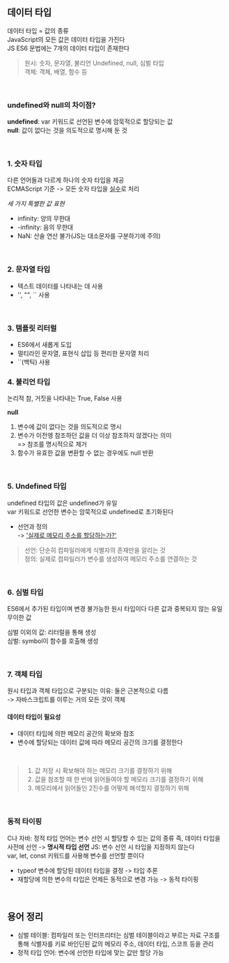 ## 데이터 타입

데이터 타입 = 값의 종류  
JavaScript의 모든 값은 데이터 타입을 가진다  
JS ES6 문법에는 7개의 데이터 타입이 존재한다

> 원시: 숫자, 문자열, 불리언 Undefined, null, 심벌 타입  
객체: 객체, 배열, 함수 등

<br>

### undefined와 null의 차이점?  
**undefined**: var 키워드로 선언된 변수에 암묵적으로 할당되는 값  
**null**: 값이 없다는 것을 의도적으로 명시해 둔 것

<br>

### 1. 숫자 타입
다른 언어들과 다르게 하나의 숫자 타입을 제공  
ECMAScript 기준 -> 모든 숫자 타입을 <u>실수</u>로 처리


_세 가지 특별한 값 표현_
- infinity: 양의 무한대
- -infinity: 음의 무한대
- NaN: 산술 연산 불가(JS는 대소문자를 구분하기에 주의)

<br>

### 2. 문자열 타입
- 텍스트 데이터를 나타내는 데 사용
- '', "", `` 사용


<br>

### 3. 템플릿 리터럴
- ES6에서 새롭게 도입
- 멀티라인 문자열, 표현식 삽입 등 편리한 문자열 처리
- ``(백틱) 사용


### 4. 불리언 타입
논리적 참, 거짓을 나타내는 True, False 사용

**null**
1. 변수에 값이 없다는 것을 의도적으로 명시
2. 변수가 이전엥 참조하던 값을 더 이상 참조하지 않겠다는 의미  
      => 참조를 명시적으로 제거
3. 함수가 유효한 값을 변환할 수 없는 경우에도 null 반환


<br>

### 5. Undefined 타입
undefined 타입의 값은 undefined가 유일   
var 키워드로 선언한 변수는 암묵적으로 undefined로 초기화된다
- 선언과 정의  
-> <u>'실제로 메모리 주소를 할당하는가?'</u>
> 선언: 단순히 컴파일러에게 식별자의 존재만을 알리는 것  
정의: 실제로 컴파일러가 변수를 생성하여 메모리 주소를 연결하는 것

<br>

### 6. 심벌 타입
ES6에서 추가된 타입이며 변경 불가능한 원시 타입이다
다른 값과 중복되지 않는 유일무이한 값

심벌 이외의 값: 리터럴을 통해 생성  
심벌: symbol이 함수를 호출해 생성

<br>

### 7. 객체 타입
원시 타입과 객체 타입으로 구분되는 이유: 둘은 근본적으로 다름  
-> 자바스크립트를 이루는 거의 모든 것이 객체


#### 데이터 타입이 필요성
- 데이터 타입에 의한 메모리 공간의 확보와 참조
- 변수에 할당되는 데이터 값에 따라 메모리 공간의 크기를 결정한다

<br>

> 1. 값 저장 시 확보해야 하는 메모리 크기를 결정하기 위해
> 2. 값을 참조할 때 한 번에 읽어들여야 할 메모리 크기를 결정하기 위해
> 3. 메모리에서 읽어들인 2진수를 어떻게 해석할지 결정하기 위해 

<br>

### 동적 타이핑
C나 자바: 정적 타입 언어는 변수 선언 시 할당할 수 있는 값의 종류
즉, 데이터 타입을 사전에 선언 ->  **명시적 타입 선언** 
JS: 변수 선언 시 타입을 지정하지 않는다  
var, let, const 키워드를 사용해 변수를 선언할 뿐이다  
- typeof 변수에 할당된 데이터 타입을 결정 -> 타입 추론  
- 재할당에 의한 변수의 타입은 언제든 동적으로 변경 가능 -> 동적 타이핑

<br>


## 용어 정리
- 심벌 테이블: 컴파일러 또는 인터프리터는 심벌 테이블이라고 부르는 자료 구조를 통해 식별자를 키로 바인딘된 값의 메모리 주소, 데이터 타입, 스코프 등을 관리
- 정적 타입 언어: 변수에 선언한 타입에 맞는 값만 할당 가능


